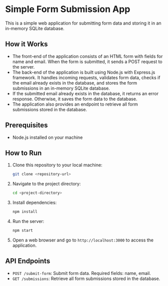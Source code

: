 # Simple Form Submission App

This is a simple web application for submitting form data and storing it in an in-memory SQLite database.

## How it Works

- The front-end of the application consists of an HTML form with fields for name and email. When the form is submitted, it sends a POST request to the server.
- The back-end of the application is built using Node.js with Express.js framework. It handles incoming requests, validates form data, checks if the email already exists in the database, and stores the form submissions in an in-memory SQLite database.
- If the submitted email already exists in the database, it returns an error response. Otherwise, it saves the form data to the database.
- The application also provides an endpoint to retrieve all form submissions stored in the database.

## Prerequisites

- Node.js installed on your machine

## How to Run

1. Clone this repository to your local machine:

   ```bash
   git clone <repository-url>
   ```

2. Navigate to the project directory:

   ```bash
   cd <project-directory>
   ```

3. Install dependencies:

   ```bash
   npm install
   ```

4. Run the server:

   ```bash
   npm start
   ```

5. Open a web browser and go to `http://localhost:3000` to access the application.

## API Endpoints

- `POST /submit-form`: Submit form data. Required fields: name, email.
- `GET /submissions`: Retrieve all form submissions stored in the database.
